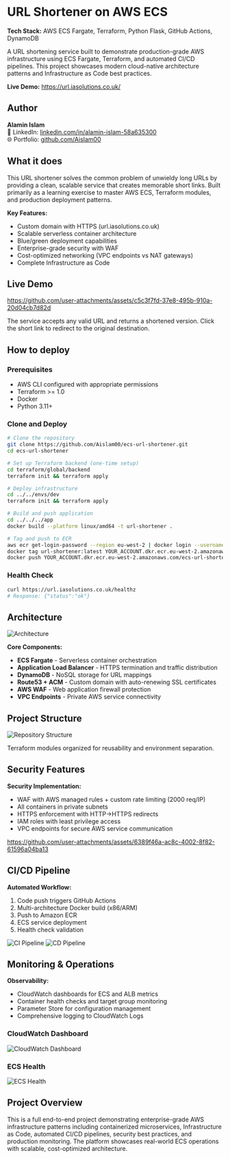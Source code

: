 # URL Shortener on AWS ECS

**Tech Stack:** AWS ECS Fargate, Terraform, Python Flask, GitHub Actions, DynamoDB

A URL shortening service built to demonstrate production-grade AWS infrastructure using ECS Fargate, Terraform, and automated CI/CD pipelines. This project showcases modern cloud-native architecture patterns and Infrastructure as Code best practices.

**Live Demo:** https://url.iasolutions.co.uk/

## Author

**Alamin Islam**  
💼 LinkedIn: [linkedin.com/in/alamin-islam-58a635300](https://www.linkedin.com/in/alamin-islam-58a635300)  
🌐 Portfolio: [github.com/Aislam00](https://github.com/Aislam00)

## What it does

This URL shortener solves the common problem of unwieldy long URLs by providing a clean, scalable service that creates memorable short links. Built primarily as a learning exercise to master AWS ECS, Terraform modules, and production deployment patterns.

**Key Features:**
- Custom domain with HTTPS (url.iasolutions.co.uk)
- Scalable serverless container architecture
- Blue/green deployment capabilities
- Enterprise-grade security with WAF
- Cost-optimized networking (VPC endpoints vs NAT gateways)
- Complete Infrastructure as Code

## Live Demo

https://github.com/user-attachments/assets/c5c3f7fd-37e8-495b-910a-20d04cb7d82d

The service accepts any valid URL and returns a shortened version. Click the short link to redirect to the original destination.

## How to deploy

### Prerequisites
- AWS CLI configured with appropriate permissions
- Terraform >= 1.0
- Docker
- Python 3.11+

### Clone and Deploy

```bash
# Clone the repository
git clone https://github.com/Aislam00/ecs-url-shortener.git
cd ecs-url-shortener

# Set up Terraform backend (one-time setup)
cd terraform/global/backend
terraform init && terraform apply

# Deploy infrastructure
cd ../../envs/dev
terraform init && terraform apply

# Build and push application
cd ../../../app
docker build --platform linux/amd64 -t url-shortener .

# Tag and push to ECR
aws ecr get-login-password --region eu-west-2 | docker login --username AWS --password-stdin YOUR_ACCOUNT.dkr.ecr.eu-west-2.amazonaws.com
docker tag url-shortener:latest YOUR_ACCOUNT.dkr.ecr.eu-west-2.amazonaws.com/ecs-url-shortener-dev:latest
docker push YOUR_ACCOUNT.dkr.ecr.eu-west-2.amazonaws.com/ecs-url-shortener-dev:latest
```

### Health Check

```bash
curl https://url.iasolutions.co.uk/healthz
# Response: {"status":"ok"}
```

## Architecture

![Architecture](screenshots/arch-diagram.png)

**Core Components:**
- **ECS Fargate** - Serverless container orchestration
- **Application Load Balancer** - HTTPS termination and traffic distribution  
- **DynamoDB** - NoSQL storage for URL mappings
- **Route53 + ACM** - Custom domain with auto-renewing SSL certificates
- **AWS WAF** - Web application firewall protection
- **VPC Endpoints** - Private AWS service connectivity

## Project Structure

![Repository Structure](screenshots/Repo-structure.png)

Terraform modules organized for reusability and environment separation.

## Security Features

**Security Implementation:**
- WAF with AWS managed rules + custom rate limiting (2000 req/IP)
- All containers in private subnets
- HTTPS enforcement with HTTP→HTTPS redirects
- IAM roles with least privilege access
- VPC endpoints for secure AWS service communication

https://github.com/user-attachments/assets/6389f46a-ac8c-4002-8f82-61596a04ba13

## CI/CD Pipeline

**Automated Workflow:**
1. Code push triggers GitHub Actions
2. Multi-architecture Docker build (x86/ARM)
3. Push to Amazon ECR
4. ECS service deployment
5. Health check validation

![CI Pipeline](screenshots/CI-pipeline.png)
![CD Pipeline](screenshots/CD-pipeline.png)

## Monitoring & Operations

**Observability:**
- CloudWatch dashboards for ECS and ALB metrics
- Container health checks and target group monitoring
- Parameter Store for configuration management
- Comprehensive logging to CloudWatch Logs

### CloudWatch Dashboard
![CloudWatch Dashboard](screenshots/cloudwatch-dashboard.png)

### ECS Health
![ECS Health](screenshots/ecs-dashboard.png)

## Project Overview

This is a full end-to-end project demonstrating enterprise-grade AWS infrastructure patterns including containerized microservices, Infrastructure as Code, automated CI/CD pipelines, security best practices, and production monitoring. The platform showcases real-world ECS operations with scalable, cost-optimized architecture.